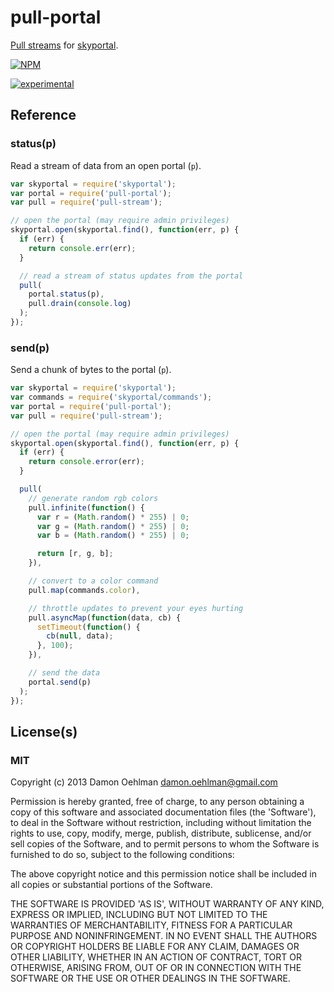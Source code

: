 # pull-portal

[Pull streams](https://github.com/dominictarr/pull-stream) for
[skyportal](https://github.com/DamonOehlman/skyportal).


[![NPM](https://nodei.co/npm/pull-portal.png)](https://nodei.co/npm/pull-portal/)

[![experimental](http://hughsk.github.io/stability-badges/dist/experimental.svg)](http://github.com/hughsk/stability-badges)

## Reference

### status(p)

Read a stream of data from an open portal (`p`).

```js
var skyportal = require('skyportal');
var portal = require('pull-portal');
var pull = require('pull-stream');

// open the portal (may require admin privileges)
skyportal.open(skyportal.find(), function(err, p) {
  if (err) {
    return console.err(err);
  }

  // read a stream of status updates from the portal
  pull(
    portal.status(p),
    pull.drain(console.log)
  );
});


```

### send(p)

Send a chunk of bytes to the portal (`p`).

```js
var skyportal = require('skyportal');
var commands = require('skyportal/commands');
var portal = require('pull-portal');
var pull = require('pull-stream');

// open the portal (may require admin privileges)
skyportal.open(skyportal.find(), function(err, p) {
  if (err) {
    return console.error(err);
  }

  pull(
    // generate random rgb colors
    pull.infinite(function() {
      var r = (Math.random() * 255) | 0;
      var g = (Math.random() * 255) | 0;
      var b = (Math.random() * 255) | 0;

      return [r, g, b];
    }),

    // convert to a color command
    pull.map(commands.color),

    // throttle updates to prevent your eyes hurting
    pull.asyncMap(function(data, cb) {
      setTimeout(function() {
        cb(null, data);
      }, 100);
    }),

    // send the data
    portal.send(p)
  );
});


```

## License(s)

### MIT

Copyright (c) 2013 Damon Oehlman <damon.oehlman@gmail.com>

Permission is hereby granted, free of charge, to any person obtaining
a copy of this software and associated documentation files (the
'Software'), to deal in the Software without restriction, including
without limitation the rights to use, copy, modify, merge, publish,
distribute, sublicense, and/or sell copies of the Software, and to
permit persons to whom the Software is furnished to do so, subject to
the following conditions:

The above copyright notice and this permission notice shall be
included in all copies or substantial portions of the Software.

THE SOFTWARE IS PROVIDED 'AS IS', WITHOUT WARRANTY OF ANY KIND,
EXPRESS OR IMPLIED, INCLUDING BUT NOT LIMITED TO THE WARRANTIES OF
MERCHANTABILITY, FITNESS FOR A PARTICULAR PURPOSE AND NONINFRINGEMENT.
IN NO EVENT SHALL THE AUTHORS OR COPYRIGHT HOLDERS BE LIABLE FOR ANY
CLAIM, DAMAGES OR OTHER LIABILITY, WHETHER IN AN ACTION OF CONTRACT,
TORT OR OTHERWISE, ARISING FROM, OUT OF OR IN CONNECTION WITH THE
SOFTWARE OR THE USE OR OTHER DEALINGS IN THE SOFTWARE.
